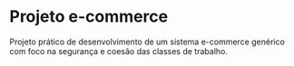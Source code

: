 # Projeto e-commerce

Projeto prático de desenvolvimento de um sistema e-commerce genérico com foco na segurança e coesão das classes de trabalho.
